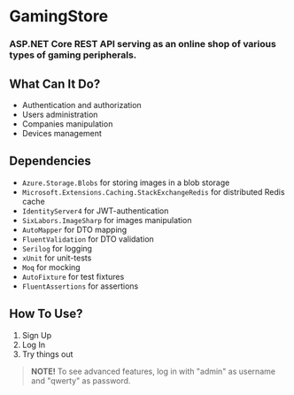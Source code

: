 # GamingStore
### ASP.NET Core REST API serving as an online shop of various types of gaming peripherals.

## What Can It Do?
* Authentication and authorization
* Users administration
* Companies manipulation
* Devices management

## Dependencies
* `Azure.Storage.Blobs` for storing images in a blob storage
* `Microsoft.Extensions.Caching.StackExchangeRedis` for distributed Redis cache
* `IdentityServer4` for JWT-authentication
* `SixLabors.ImageSharp` for images manipulation
* `AutoMapper` for DTO mapping
* `FluentValidation` for DTO validation
* `Serilog` for logging
* `xUnit` for unit-tests
* `Moq` for mocking
* `AutoFixture` for test fixtures
* `FluentAssertions` for assertions

## How To Use?
1. Sign Up
2. Log In
3. Try things out

> **NOTE!** To see advanced features, log in with "admin" as username and "qwerty" as password.
